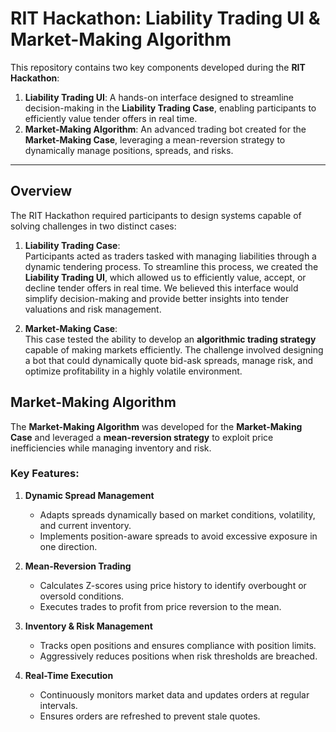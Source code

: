 # RIT Hackathon: Liability Trading UI & Market-Making Algorithm  

This repository contains two key components developed during the **RIT Hackathon**:  

1. **Liability Trading UI**: A hands-on interface designed to streamline decision-making in the **Liability Trading Case**, enabling participants to efficiently value tender offers in real time.  
2. **Market-Making Algorithm**: An advanced trading bot created for the **Market-Making Case**, leveraging a mean-reversion strategy to dynamically manage positions, spreads, and risks.  

---

## Overview  

The RIT Hackathon required participants to design systems capable of solving challenges in two distinct cases:  

1. **Liability Trading Case**:  
   Participants acted as traders tasked with managing liabilities through a dynamic tendering process. To streamline this process, we created the **Liability Trading UI**, which allowed us to efficiently value, accept, or decline tender offers in real time. We believed this interface would simplify decision-making and provide better insights into tender valuations and risk management.  

2. **Market-Making Case**:  
   This case tested the ability to develop an **algorithmic trading strategy** capable of making markets efficiently. The challenge involved designing a bot that could dynamically quote bid-ask spreads, manage risk, and optimize profitability in a highly volatile environment.  


## Market-Making Algorithm  

The **Market-Making Algorithm** was developed for the **Market-Making Case** and leveraged a **mean-reversion strategy** to exploit price inefficiencies while managing inventory and risk.  

### Key Features:  

1. **Dynamic Spread Management**  
   - Adapts spreads dynamically based on market conditions, volatility, and current inventory.  
   - Implements position-aware spreads to avoid excessive exposure in one direction.  

2. **Mean-Reversion Trading**  
   - Calculates Z-scores using price history to identify overbought or oversold conditions.  
   - Executes trades to profit from price reversion to the mean.  

3. **Inventory & Risk Management**  
   - Tracks open positions and ensures compliance with position limits.  
   - Aggressively reduces positions when risk thresholds are breached.  

4. **Real-Time Execution**  
   - Continuously monitors market data and updates orders at regular intervals.  
   - Ensures orders are refreshed to prevent stale quotes.  
 
